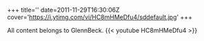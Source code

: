 +++
title=''
date=2011-11-29T16:30:06Z
cover='https://i.ytimg.com/vi/HC8mHMeDfu4/sddefault.jpg'
+++

All content belongs to GlennBeck.
{{< youtube HC8mHMeDfu4 >}}
